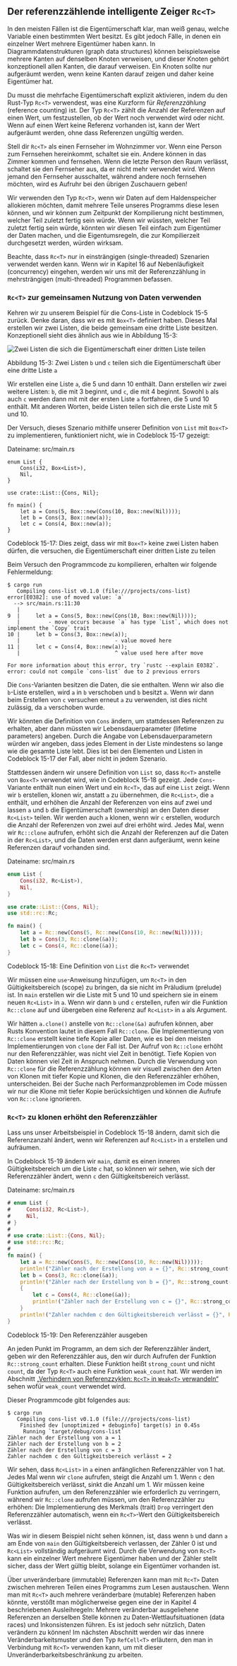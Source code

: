 ## Der referenzzählende intelligente Zeiger `Rc<T>`

In den meisten Fällen ist die Eigentümerschaft klar, man weiß genau, welche
Variable einen bestimmten Wert besitzt. Es gibt jedoch Fälle, in denen ein
einzelner Wert mehrere Eigentümer haben kann. In Diagrammdatenstrukturen (graph
data structures) können beispielsweise mehrere Kanten auf denselben Knoten
verweisen, und dieser Knoten gehört konzeptionell allen Kanten, die darauf
verweisen. Ein Knoten sollte nur aufgeräumt werden, wenn keine Kanten darauf
zeigen und daher keine Eigentümer hat.

Du musst die mehrfache Eigentümerschaft explizit aktivieren, indem du den
Rust-Typ `Rc<T>` verwendest, was eine Kurzform für *Referenzzählung* (reference
counting) ist. Der Typ `Rc<T>` zählt die Anzahl der Referenzen auf einen
Wert, um festzustellen, ob der Wert noch verwendet wird oder nicht. Wenn auf
einen Wert keine Referenz vorhanden ist, kann der Wert aufgeräumt werden, ohne
dass Referenzen ungültig werden.

Stell dir `Rc<T>` als einen Fernseher im Wohnzimmer vor. Wenn eine Person zum
Fernsehen hereinkommt, schaltet sie ein. Andere können in das Zimmer kommen und
fernsehen. Wenn die letzte Person den Raum verlässt, schaltet sie den Fernseher
aus, da er nicht mehr verwendet wird. Wenn jemand den Fernseher ausschaltet,
während andere noch fernsehen möchten, wird es Aufruhr bei den übrigen
Zuschauern geben!

Wir verwenden den Typ `Rc<T>`, wenn wir Daten auf dem Haldenspeicher allokieren
möchten, damit mehrere Teile unseres Programms diese lesen können,
und wir können zum Zeitpunkt der Kompilierung nicht bestimmen, welcher Teil
zuletzt fertig sein würde. Wenn wir wüssten, welcher Teil zuletzt fertig sein
würde, könnten wir diesen Teil einfach zum Eigentümer der Daten machen, und die
Eigentumsregeln, die zur Kompilierzeit durchgesetzt werden, würden wirksam.

Beachte, dass `Rc<T>` nur in einsträngigen (single-threaded) Szenarien verwendet
werden kann. Wenn wir in Kapitel 16 auf Nebenläufigkeit (concurrency) eingehen,
werden wir uns mit der Referenzzählung in mehrsträngigen (multi-threaded)
Programmen befassen.

### `Rc<T>` zur gemeinsamen Nutzung von Daten verwenden

Kehren wir zu unserem Beispiel für die Cons-Liste in Codeblock 15-5 zurück.
Denke daran, dass wir es mit `Box<T>` definiert haben. Dieses Mal erstellen
wir zwei Listen, die beide gemeinsam eine dritte Liste besitzen. Konzeptionell
sieht dies ähnlich aus wie in Abbildung 15-3:

<img alt="Zwei Listen die sich die Eigentümerschaft einer dritten Liste teilen" 
src="img/trpl15-03.svg" class="center" />

<span class="caption">Abbildung 15-3: Zwei Listen `b` und `c` teilen sich 
die Eigentümerschaft über eine dritte Liste `a`</span>

Wir erstellen eine Liste `a`, die 5 und dann 10 enthält. Dann erstellen wir zwei
weitere Listen: `b`, die mit 3 beginnt, und `c`, die mit 4 beginnt. Sowohl
`b` als auch `c` werden dann mit mit der ersten Liste `a` fortfahren, die 5 und
10 enthält. Mit anderen Worten, beide Listen teilen sich die erste Liste mit 5
und 10.

Der Versuch, dieses Szenario mithilfe unserer Definition von `List` mit `Box<T>`
zu implementieren, funktioniert nicht, wie in Codeblock 15-17 gezeigt:


<span class="filename">Dateiname: src/main.rs</span>

```rust,does_not_compile
enum List {
    Cons(i32, Box<List>),
    Nil,
}

use crate::List::{Cons, Nil};

fn main() {
    let a = Cons(5, Box::new(Cons(10, Box::new(Nil))));
    let b = Cons(3, Box::new(a));
    let c = Cons(4, Box::new(a));
}
```

<span class="caption">Codeblock 15-17: Dies zeigt, dass wir mit `Box<T>` keine
zwei Listen haben dürfen, die versuchen, die Eigentümerschaft einer dritten Liste zu
teilen</span>

Beim Versuch den Programmcode zu kompilieren, erhalten wir folgende Fehlermeldung:

```console
$ cargo run
   Compiling cons-list v0.1.0 (file:///projects/cons-list)
error[E0382]: use of moved value: `a`
  --> src/main.rs:11:30
   |
9  |     let a = Cons(5, Box::new(Cons(10, Box::new(Nil))));
   |         - move occurs because `a` has type `List`, which does not implement the `Copy` trait
10 |     let b = Cons(3, Box::new(a));
   |                              - value moved here
11 |     let c = Cons(4, Box::new(a));
   |                              ^ value used here after move

For more information about this error, try `rustc --explain E0382`.
error: could not compile `cons-list` due to 2 previous errors
```

Die `Cons`-Varianten besitzen die Daten, die sie enthalten. Wenn wir also die
`b`-Liste erstellen, wird `a` in `b` verschoben und `b` besitzt `a`. Wenn wir
dann beim Erstellen von `c` versuchen erneut `a` zu verwenden, ist dies nicht
zulässig, da `a` verschoben wurde.

Wir könnten die Definition von `Cons` ändern, um stattdessen Referenzen zu
erhalten, aber dann müssten wir Lebensdauerparameter (lifetime parameters)
angeben. Durch die Angabe von Lebensdauerparametern würden wir angeben, dass
jedes Element in der Liste mindestens so lange wie die gesamte Liste lebt. Dies
ist bei den Elementen und Listen in Codeblock 15-17 der Fall, aber nicht in
jedem Szenario.

Stattdessen ändern wir unsere Definition von `List` so, dass `Rc<T>` anstelle
von `Box<T>` verwendet wird, wie in Codeblock 15-18 gezeigt. Jede
`Cons`-Variante enthält nun einen Wert und ein `Rc<T>`, das auf eine `List`
zeigt. Wenn wir `b` erstellen, klonen wir, anstatt `a` zu übernehmen, die
`Rc<List>`, die `a` enthält, und erhöhen die Anzahl der Referenzen von eins auf
zwei und lassen `a` und `b` die Eigentümerschaft (ownership) an den Daten
dieser `Rc<List>` teilen. Wir werden auch `a` klonen, wenn wir `c` erstellen,
wodurch die Anzahl der Referenzen von zwei auf drei erhöht wird. Jedes Mal,
wenn wir `Rc::clone` aufrufen, erhöht sich die Anzahl der Referenzen auf die
Daten in der `Rc<List>`, und die Daten werden erst dann aufgeräumt, wenn keine
Referenzen darauf vorhanden sind.

<span class="filename">Dateiname: src/main.rs</span>

```rust
enum List {
    Cons(i32, Rc<List>),
    Nil,
}

use crate::List::{Cons, Nil};
use std::rc::Rc;

fn main() {
    let a = Rc::new(Cons(5, Rc::new(Cons(10, Rc::new(Nil)))));
    let b = Cons(3, Rc::clone(&a));
    let c = Cons(4, Rc::clone(&a));
}
```

<span class="caption">Codeblock 15-18: Eine Definition von `List` die `Rc<T>`
verwendet</span>

Wir müssen eine `use`-Anweisung hinzufügen, um `Rc<T>` in den
Gültigkeitsbereich (scope) zu bringen, da sie nicht im Präludium (prelude) ist.
In `main` erstellen wir die Liste mit 5 und 10 und speichern sie in einem neuen
`Rc<List>` in `a`. Wenn wir dann `b` und `c` erstellen, rufen wir die Funktion
`Rc::clone` auf und übergeben eine Referenz auf `Rc<List>` in `a` als Argument.

Wir hätten `a.clone()` anstelle von `Rc::clone(&a)` aufrufen können, aber Rusts
Konvention lautet in diesem Fall `Rc::clone`. Die Implementierung von `Rc::clone`
erstellt keine tiefe Kopie aller Daten, wie es bei den meisten Implementierungen
von `clone` der Fall ist. Der Aufruf von `Rc::clone` erhöht nur den
Referenzzähler, was nicht viel Zeit in benötigt. Tiefe Kopien von Daten
können viel Zeit in Anspruch nehmen. Durch die Verwendung von `Rc::clone` für
die Referenzzählung können wir visuell zwischen den Arten von Klonen mit tiefer
Kopie und Klonen, die den Referenzzähler erhöhen, unterscheiden. Bei
der Suche nach Performanzproblemen im Code müssen wir nur die Klone mit tiefer
Kopie berücksichtigen und können die Aufrufe von `Rc::clone` ignorieren.

### `Rc<T>` zu klonen erhöht den Referenzzähler

Lass uns unser Arbeitsbeispiel in Codeblock 15-18 ändern, damit sich die
Referenzanzahl ändert, wenn wir Referenzen auf `Rc<List>` in `a` erstellen
und aufräumen.

In Codeblock 15-19 ändern wir `main`, damit es einen inneren Gültigkeitsbereich um die
Liste `c` hat, so können wir sehen, wie sich der Referenzzähler ändert, wenn `c`
den Gültigkeitsbereich verlässt.

<span class="filename">Dateiname: src/main.rs</span>

```rust
# enum List {
#     Cons(i32, Rc<List>),
#     Nil,
# }
# 
# use crate::List::{Cons, Nil};
# use std::rc::Rc;
# 
fn main() {
    let a = Rc::new(Cons(5, Rc::new(Cons(10, Rc::new(Nil)))));
    println!("Zähler nach der Erstellung von a = {}", Rc::strong_count(&a));
    let b = Cons(3, Rc::clone(&a));
    println!("Zähler nach der Erstellung von b = {}", Rc::strong_count(&a));
    {
        let c = Cons(4, Rc::clone(&a));
        println!("Zähler nach der Erstellung von c = {}", Rc::strong_count(&a));
    }
    println!("Zahler nachdem c den Gültigkeitsbereich verlässt = {}", Rc::strong_count(&a));
}
```

<span class="caption">Codeblock 15-19: Den Referenzzähler ausgeben</span>

An jeden Punkt im Programm, an dem sich der Referenzzähler ändert, geben wir
den Referenzzähler aus, den wir durch Aufrufen der Funktion `Rc::strong_count`
erhalten. Diese Funktion heißt `strong_count` und nicht `count`, da der Typ
`Rc<T>` auch eine Funktion `weak_count` hat. Wir werden im Abschnitt
[„Verhindern von Referenzzyklen: `Rc<T>` in `Weak<T>`
verwandeln“][preventing-ref-cycles] sehen wofür `weak_count` verwendet wird.

Dieser Programmcode gibt folgendes aus:

```console
$ cargo run
   Compiling cons-list v0.1.0 (file:///projects/cons-list)
    Finished dev [unoptimized + debuginfo] target(s) in 0.45s
     Running `target/debug/cons-list`
Zähler nach der Erstellung von a = 1
Zähler nach der Erstellung von b = 2
Zähler nach der Erstellung von c = 3
Zahler nachdem c den Gültigkeitsbereich verlässt = 2
```

Wir sehen, dass `Rc<List>` in `a` einen anfänglichen Referenzzähler
von 1 hat. Jedes Mal wenn wir `clone` aufrufen, steigt die Anzahl um 1. Wenn `c`
den Gültigkeitsbereich verlässt, sinkt die Anzahl um 1. Wir müssen keine
Funktion aufrufen, um den Referenzzähler wie erforderlich zu verringern,
während wir `Rc::clone` aufrufen müssen, um den Referenzzähler zu erhöhen: Die
Implementierung des Merkmals (trait) `Drop` verringert den Referenzzähler
automatisch, wenn ein `Rc<T>`-Wert den Gültigkeitsbereich verlässt.

Was wir in diesem Beispiel nicht sehen können, ist, dass wenn `b` und dann `a`
am Ende von `main` den Gültigkeitsbereich verlassen, der Zähler 0 ist und
`Rc<List>` vollständig aufgeräumt wird. Durch die Verwendung von `Rc<T>` kann
ein einzelner Wert mehrere Eigentümer haben und der Zähler stellt sicher, dass
der Wert gültig bleibt, solange ein Eigentümer vorhanden ist.

Über unveränderbare (immutable) Referenzen kann man mit `Rc<T>` Daten zwischen
mehreren Teilen eines Programms zum Lesen austauschen. Wenn man mit `Rc<T>`
auch mehrere veränderbare (mutable) Referenzen haben könnte, verstößt man
möglicherweise gegen eine der in Kapitel 4 beschriebenen Ausleihregeln: Mehrere
veränderbar ausgeliehene Referenzen an derselben Stelle können zu
Daten-Wettlaufsituationen (data races) und Inkonsistenzen führen. Es ist jedoch
sehr nützlich, Daten verändern zu können! Im nächsten Abschnitt werden wir das
innere Veränderbarkeitsmuster und den Typ `RefCell<T>` erläutern, den man in
Verbindung mit `Rc<T>` verwenden kann, um mit dieser
Unveränderbarkeitsbeschränkung zu arbeiten.

[preventing-ref-cycles]:
ch15-06-reference-cycles.html#preventing-reference-cycles-turning-an-rct-into-a-weakt
